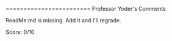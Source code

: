 ========================
Professor Yoder's Comments

ReadMe.md is missing.  Add it and I'll regrade.

Score:  0/10